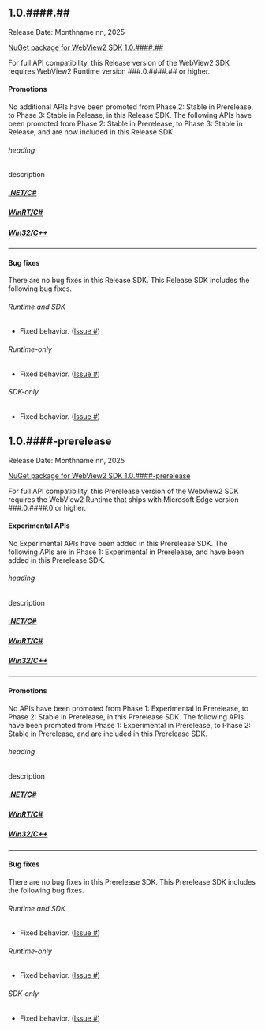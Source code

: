 <!-- Oct 2025 Release SDK -->
<!-- ====================================================================== -->
## 1.0.####.##

Release Date: Monthname nn, 2025

[NuGet package for WebView2 SDK 1.0.####.##](https://www.nuget.org/packages/Microsoft.Web.WebView2/1.0.####.##)

For full API compatibility, this Release version of the WebView2 SDK requires WebView2 Runtime version ###.0.####.## or higher.


<!-- ------------------------------ -->
#### Promotions

No additional APIs have been promoted from Phase 2: Stable in Prerelease, to Phase 3: Stable in Release, in this Release SDK.
The following APIs have been promoted from Phase 2: Stable in Prerelease, to Phase 3: Stable in Release, and are now included in this Release SDK.


<!-- ---------- -->
###### heading

description

##### [.NET/C#](#tab/dotnetcsharp)

##### [WinRT/C#](#tab/winrtcsharp)

##### [Win32/C++](#tab/win32cpp)

---


<!-- ------------------------------ -->
#### Bug fixes

There are no bug fixes in this Release SDK.
This Release SDK includes the following bug fixes.


<!-- ---------- -->
###### Runtime and SDK

* Fixed behavior.  ([Issue #]())


<!-- ---------- -->
###### Runtime-only

* Fixed behavior.  ([Issue #]())


<!-- ---------- -->
###### SDK-only

* Fixed behavior.  ([Issue #]())

<!-- end of Oct 2025 Release SDK -->


<!-- Oct 2025 Prerelease SDK -->
<!-- ====================================================================== -->
## 1.0.####-prerelease

Release Date: Monthname nn, 2025

[NuGet package for WebView2 SDK 1.0.####-prerelease](https://www.nuget.org/packages/Microsoft.Web.WebView2/1.0.####-prerelease)

For full API compatibility, this Prerelease version of the WebView2 SDK requires the WebView2 Runtime that ships with Microsoft Edge version ###.0.####.0 or higher.


<!-- ------------------------------ -->
#### Experimental APIs

No Experimental APIs have been added in this Prerelease SDK.
The following APIs are in Phase 1: Experimental in Prerelease, and have been added in this Prerelease SDK.


<!-- ---------- -->
###### heading

description

##### [.NET/C#](#tab/dotnetcsharp)

##### [WinRT/C#](#tab/winrtcsharp)

##### [Win32/C++](#tab/win32cpp)

---


<!-- ------------------------------ -->
#### Promotions

No APIs have been promoted from Phase 1: Experimental in Prerelease, to Phase 2: Stable in Prerelease, in this Prerelease SDK.
The following APIs have been promoted from Phase 1: Experimental in Prerelease, to Phase 2: Stable in Prerelease, and are included in this Prerelease SDK.


<!-- ---------- -->
###### heading

description

##### [.NET/C#](#tab/dotnetcsharp)

##### [WinRT/C#](#tab/winrtcsharp)

##### [Win32/C++](#tab/win32cpp)

---


<!-- ------------------------------ -->
#### Bug fixes

There are no bug fixes in this Prerelease SDK.
This Prerelease SDK includes the following bug fixes.


<!-- ---------- -->
###### Runtime and SDK

* Fixed behavior.  ([Issue #]())


<!-- ---------- -->
###### Runtime-only

* Fixed behavior.  ([Issue #]())


<!-- ---------- -->
###### SDK-only

* Fixed behavior.  ([Issue #]())

<!-- end of Oct 2025 Prerelease SDK -->
